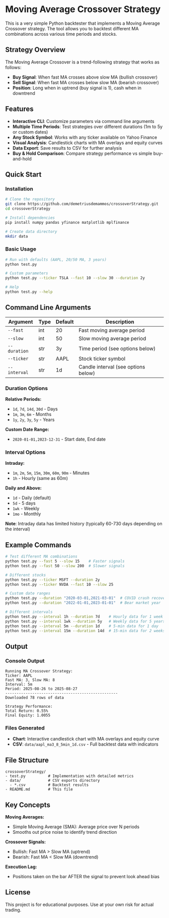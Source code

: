 # Moving Average Crossover Strategy

This is a very simple Python backtester that implements a Moving Average Crossover strategy. The tool allows you to backtest different MA combinations across various time periods and stocks.

## Strategy Overview

The Moving Average Crossover is a trend-following strategy that works as follows:
- **Buy Signal**: When fast MA crosses above slow MA (bullish crossover)
- **Sell Signal**: When fast MA crosses below slow MA (bearish crossover)
- **Position**: Long when in uptrend (buy signal is 1), cash when in downtrend

## Features

- **Interactive CLI**: Customize parameters via command line arguments
- **Multiple Time Periods**: Test strategies over different durations (1m to 5y or custom dates)
- **Any Stock Symbol**: Works with any ticker available on Yahoo Finance
- **Visual Analysis**: Candlestick charts with MA overlays and equity curves
- **Data Export**: Save results to CSV for further analysis
- **Buy & Hold Comparison**: Compare strategy performance vs simple buy-and-hold

## Quick Start

### Installation

```bash
# Clone the repository
git clone https://github.com/demetriusdemammos/crossoverStrategy.git
cd crossoverStrategy

# Install dependencies
pip install numpy pandas yfinance matplotlib mplfinance

# Create data directory
mkdir data
```

### Basic Usage

```bash
# Run with defaults (AAPL, 20/50 MA, 3 years)
python test.py

# Custom parameters
python test.py --ticker TSLA --fast 10 --slow 30 --duration 2y

# Help
python test.py --help
```

## Command Line Arguments

| Argument | Type | Default | Description |
|----------|------|---------|-------------|
| `--fast` | int | 20 | Fast moving average period |
| `--slow` | int | 50 | Slow moving average period |
| `--duration` | str | 3y | Time period (see options below) |
| `--ticker` | str | AAPL | Stock ticker symbol |
| `--interval` | str | 1d | Candle interval (see options below) |

### Duration Options

**Relative Periods:**
- `1d`, `7d`, `14d`, `30d` - Days
- `1m`, `3m`, `6m` - Months
- `1y`, `2y`, `3y`, `5y` - Years

**Custom Date Range:**
- `2020-01-01,2023-12-31` - Start date, End date

### Interval Options

**Intraday:**
- `1m`, `2m`, `5m`, `15m`, `30m`, `60m`, `90m` - Minutes
- `1h` - Hourly (same as 60m)

**Daily and Above:**
- `1d` - Daily (default)
- `5d` - 5 days
- `1wk` - Weekly  
- `1mo` - Monthly

**Note**: Intraday data has limited history (typically 60-730 days depending on the interval)

## Example Commands

```bash
# Test different MA combinations
python test.py --fast 5 --slow 15    # Faster signals
python test.py --fast 50 --slow 200  # Slower signals

# Different stocks
python test.py --ticker MSFT --duration 2y
python test.py --ticker NVDA --fast 10 --slow 25

# Custom date ranges
python test.py --duration "2020-03-01,2021-03-01"  # COVID crash recovery
python test.py --duration "2022-01-01,2023-01-01"  # Bear market year

# Different intervals
python test.py --interval 1h --duration 7d    # Hourly data for 1 week
python test.py --interval 1wk --duration 5y   # Weekly data for 5 years
python test.py --interval 5m --duration 1d    # 5-min data for 1 day
python test.py --interval 15m --duration 14d  # 15-min data for 2 weeks
```

## Output

### Console Output
```
Running MA Crossover Strategy:
Ticker: AAPL
Fast MA: 3, Slow MA: 8
Interval: 5m
Period: 2025-08-26 to 2025-08-27
--------------------------------------------------
Downloaded 78 rows of data

Strategy Performance:
Total Return: 0.55%
Final Equity: 1.0055
```

### Files Generated
- **Chart**: Interactive candlestick chart with MA overlays and equity curve
- **CSV**: `data/aapl_ma3_8_5min_1d.csv` - Full backtest data with indicators

## File Structure

```
crossoverStrategy/
- test.py          # Implementation with detailed metrics
- data/            # CSV exports directory
  - *.csv          # Backtest results
- README.md        # This file
```

## Key Concepts

**Moving Averages:**
- Simple Moving Average (SMA): Average price over N periods
- Smooths out price noise to identify trend direction

**Crossover Signals:**
- Bullish: Fast MA > Slow MA (uptrend)
- Bearish: Fast MA < Slow MA (downtrend)

**Execution Lag:**
- Positions taken on the bar AFTER the signal to prevent look ahead bias

## License

This project is for educational purposes. Use at your own risk for actual trading.